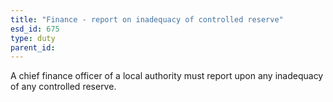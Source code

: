 ```yaml
---
title: "Finance - report on inadequacy of controlled reserve"
esd_id: 675
type: duty
parent_id:  
---
```


A chief finance officer of a local authority must report upon any inadequacy of any controlled reserve.


